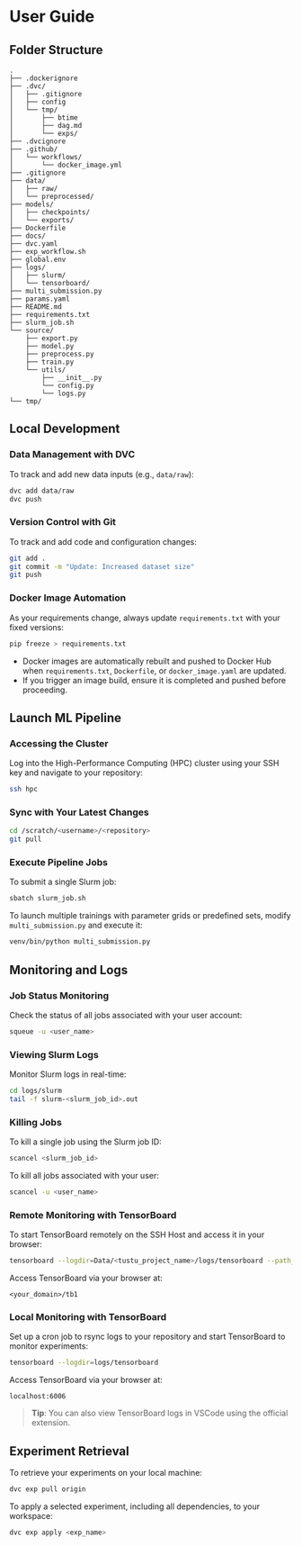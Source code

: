 # User Guide

## Folder Structure

```text
.
├── .dockerignore
├── .dvc/
│   ├── .gitignore
│   ├── config
│   └── tmp/
│       ├── btime
│       ├── dag.md
│       └── exps/
├── .dvcignore
├── .github/
│   └── workflows/
│       └── docker_image.yml
├── .gitignore
├── data/
│   ├── raw/
│   └── preprocessed/
├── models/
│   ├── checkpoints/
│   └── exports/
├── Dockerfile
├── docs/
├── dvc.yaml
├── exp_workflow.sh
├── global.env
├── logs/ 
│   ├── slurm/
│   └── tensorboard/
├── multi_submission.py
├── params.yaml
├── README.md
├── requirements.txt
├── slurm_job.sh
└── source/
    ├── export.py
    ├── model.py
    ├── preprocess.py
    ├── train.py
    └── utils/
        ├── __init__.py
        └── config.py
        └── logs.py
└── tmp/        
```

## Local Development

### Data Management with DVC
To track and add new data inputs (e.g., `data/raw`):
```bash
dvc add data/raw
dvc push
```

### Version Control with Git
To track and add code and configuration changes:
```bash
git add .
git commit -m "Update: Increased dataset size"
git push
```

### Docker Image Automation

As your requirements change, always update `requirements.txt` with your fixed versions:
```bash
pip freeze > requirements.txt
```

- Docker images are automatically rebuilt and pushed to Docker Hub when `requirements.txt`, `Dockerfile`, or `docker_image.yaml` are updated.
- If you trigger an image build, ensure it is completed and pushed before proceeding.

## Launch ML Pipeline

### Accessing the Cluster
Log into the High-Performance Computing (HPC) cluster using your SSH key and navigate to your repository:
```bash
ssh hpc
```

### Sync with Your Latest Changes
```bash
cd /scratch/<username>/<repository>
git pull
```

### Execute Pipeline Jobs
To submit a single Slurm job:
```bash
sbatch slurm_job.sh
```
To launch multiple trainings with parameter grids or predefined sets, modify `multi_submission.py` and execute it:
```bash
venv/bin/python multi_submission.py
```

## Monitoring and Logs

### Job Status Monitoring
Check the status of all jobs associated with your user account:
```bash
squeue -u <user_name>
```

### Viewing Slurm Logs
Monitor Slurm logs in real-time:
```bash
cd logs/slurm
tail -f slurm-<slurm_job_id>.out
```

### Killing Jobs
To kill a single job using the Slurm job ID:
```bash
scancel <slurm_job_id>
```
To kill all jobs associated with your user:
```bash
scancel -u <user_name>
```

### Remote Monitoring with TensorBoard
To start TensorBoard remotely on the SSH Host and access it in your browser:
```bash
tensorboard --logdir=Data/<tustu_project_name>/logs/tensorboard --path_prefix=/tb1
```
Access TensorBoard via your browser at:
```text
<your_domain>/tb1
```

### Local Monitoring with TensorBoard
Set up a cron job to rsync logs to your repository and start TensorBoard to monitor experiments:
```bash
tensorboard --logdir=logs/tensorboard
```
Access TensorBoard via your browser at:
```text
localhost:6006
```
> **Tip**: You can also view TensorBoard logs in VSCode using the official extension.

## Experiment Retrieval
To retrieve your experiments on your local machine:
```bash
dvc exp pull origin
```
To apply a selected experiment, including all dependencies, to your workspace:
```bash
dvc exp apply <exp_name>
```

